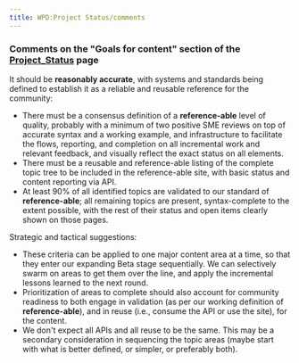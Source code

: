 ```yaml
---
title: WPD:Project Status/comments
---
```

<h3><span class="mw-headline" id="Comments_on_the_.22Goals_for_content.22_section_of_the_Project_Status_page">Comments on the "Goals for content" section of the <a href="/w/index.php?title=Project_Status&amp;action=edit&amp;redlink=1" class="new" title="Project Status (page does not exist)">Project_Status</a> page</span></h3>
<p>It should be <b>reasonably accurate</b>, with systems and standards being defined to establish it as a reliable and reusable reference for the community:
</p>
<ul><li> There must be a consensus definition of a <b>reference-able</b> level of quality, probably with a minimum of two positive SME reviews on top of accurate syntax and a working example, and infrastructure to facilitate the flows, reporting, and completion on all incremental work and relevant feedback, and visually reflect the exact status on all elements.</li>
<li> There must be a reusable and reference-able listing of the complete topic tree to be included in the reference-able site, with basic status and content reporting via API.</li>
<li> At least 90% of all identified topics are validated to our standard of <b>reference-able</b>; all remaining topics are present, syntax-complete to the extent possible, with the rest of their status and open items clearly shown on those pages.</li></ul>
<p>Strategic and tactical suggestions:
</p>
<ul><li> These criteria can be applied to one major content area at a time, so that they enter our expanding Beta stage sequentially.  We can selectively swarm on areas to get them over the line, and apply the incremental lessons learned to the next round. </li>
<li> Prioritization of areas to complete should also account for community readiness to both engage in validation (as per our working definition of <b>reference-able</b>), and in reuse (i.e., consume the API or use the site), for the content.</li>
<li> We don't expect all APIs and all reuse to be the same.  This may be a secondary consideration in sequencing the topic areas (maybe start with what is better defined, or simpler, or preferably both).</li></ul>

<!-- 
NewPP limit report
CPU time usage: 0.017 seconds
Real time usage: 0.023 seconds
Preprocessor visited node count: 2/1000000
Preprocessor generated node count: 8/1000000
Post‐expand include size: 0/2097152 bytes
Template argument size: 0/2097152 bytes
Highest expansion depth: 2/40
Expensive parser function count: 0/100
-->

<!-- 
Transclusion expansion time report (%,ms,calls,template)
100.00%    0.000      1 - -total
-->

<!-- Saved in parser cache with key wpwiki:pcache:idhash:7970-0!*!0!*!*!*!*!esi=1 and timestamp 20150731005706 and revision id 29546
 -->
